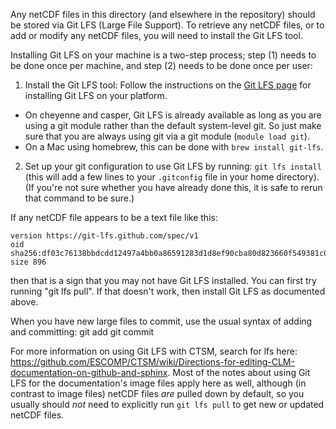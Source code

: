 Any netCDF files in this directory (and elsewhere in the repository) should be
stored via Git LFS (Large File Support). To retrieve any netCDF files, or to add
or modify any netCDF files, you will need to install the Git LFS tool.

Installing Git LFS on your machine is a two-step process; step (1) needs to be
done once per machine, and step (2) needs to be done once per user:
1. Install the Git LFS tool: Follow the instructions on the [Git LFS
page](https://git-lfs.github.com/) for installing Git LFS on your platform.
  - On cheyenne and casper, Git LFS is already available as long as you are using a git
    module rather than the default system-level git. So just make sure that you
    are always using git via a git module (`module load git`).
  - On a Mac using homebrew, this can be done with `brew install git-lfs`.
2. Set up your git configuration to use Git LFS by running: `git lfs install`
   (this will add a few lines to your `.gitconfig` file in your home directory).
   (If you're not sure whether you have already done this, it is safe to rerun
   that command to be sure.)

If any netCDF file appears to be a text file like this:

```
version https://git-lfs.github.com/spec/v1
oid sha256:df03c76138bbdcdd12497a4bb0a86591283d1d8ef90cba80d823660f549381c0
size 896
```

then that is a sign that you may not have Git LFS installed. You can first try
running "git lfs pull". If that doesn't work, then install Git LFS as documented
above.

When you have new large files to commit, use the usual syntax of adding and
committing:
git add <filename>
git commit

For more information on using Git LFS with CTSM, search for lfs here:
<https://github.com/ESCOMP/CTSM/wiki/Directions-for-editing-CLM-documentation-on-github-and-sphinx>.
Most of the notes about using Git LFS for the documentation's image files apply
here as well, although (in contrast to image files) netCDF files *are* pulled
down by default, so you usually should *not* need to explicitly run `git lfs
pull` to get new or updated netCDF files.
